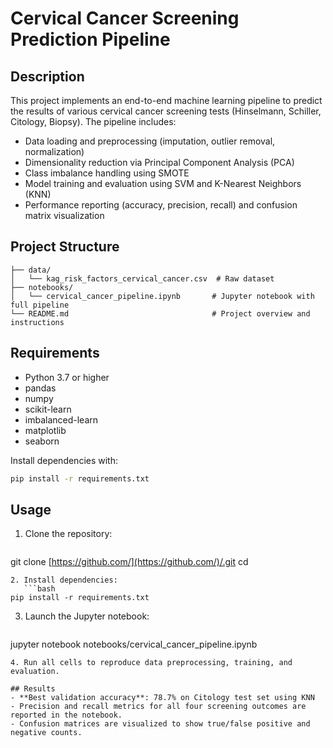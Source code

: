 # Cervical Cancer Screening Prediction Pipeline

## Description

This project implements an end-to-end machine learning pipeline to predict the results of various cervical cancer screening tests (Hinselmann, Schiller, Citology, Biopsy). The pipeline includes:

- Data loading and preprocessing (imputation, outlier removal, normalization)
- Dimensionality reduction via Principal Component Analysis (PCA)
- Class imbalance handling using SMOTE
- Model training and evaluation using SVM and K-Nearest Neighbors (KNN)
- Performance reporting (accuracy, precision, recall) and confusion matrix visualization

## Project Structure

```
├── data/
│   └── kag_risk_factors_cervical_cancer.csv  # Raw dataset
├── notebooks/
│   └── cervical_cancer_pipeline.ipynb       # Jupyter notebook with full pipeline
└── README.md                                # Project overview and instructions
```

## Requirements

- Python 3.7 or higher
- pandas
- numpy
- scikit-learn
- imbalanced-learn
- matplotlib
- seaborn

Install dependencies with:

```bash
pip install -r requirements.txt
```

## Usage

1. Clone the repository:
   ```bash
   ```

git clone [https://github.com/](https://github.com/)/.git cd&#x20;

````
2. Install dependencies:
   ```bash
pip install -r requirements.txt
````

3. Launch the Jupyter notebook:
   ```bash
   ```

jupyter notebook notebooks/cervical\_cancer\_pipeline.ipynb

```
4. Run all cells to reproduce data preprocessing, training, and evaluation.

## Results
- **Best validation accuracy**: 78.7% on Citology test set using KNN
- Precision and recall metrics for all four screening outcomes are reported in the notebook.
- Confusion matrices are visualized to show true/false positive and negative counts.
